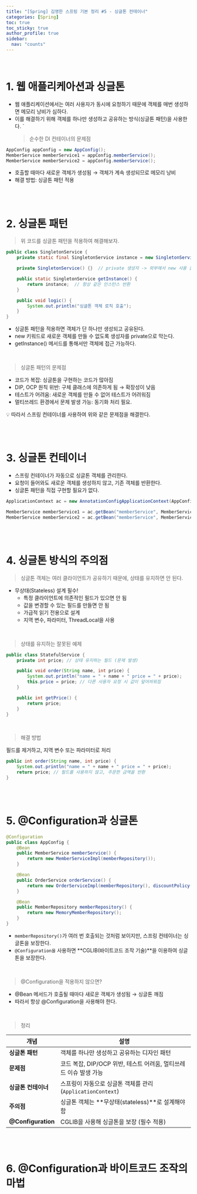 ```yaml
---
title: "[Spring] 김영한 스프링 기본 정리 #5 - 싱글톤 컨테이너"
categories: [Spring]
toc: true
toc_sticky: true
author_profile: true
sidebar:
  nav: "counts"
---
```


<br>

# 1. 웹 애플리케아션과 싱글톤

- 웹 애플리케이션에서는 여러 사용자가 동시에 요청하기 때문에 객체를 매번 생성하면 메모리 낭비가 심하다.
- 이를 해결하기 위해 객체를 하나만 생성하고 공유하는 방식(싱글톤 패턴)을 사용한다.
  `
  > 순수한 DI 컨테이너의 문제점

```java
AppConfig appConfig = new AppConfig();
MemberService memberService1 = appConfig.memberService();
MemberService memberService2 = appConfig.memberService();
```

- 호출할 때마다 새로운 객체가 생성됨 → 객체가 계속 생성되므로 메모리 낭비
- 해결 방법: 싱글톤 패턴 적용

<br><br>

# 2. 싱글톤 패턴

> 위 코드를 싱글톤 패턴을 적용하여 해결해보자.

```java
public class SingletonService {
    private static final SingletonService instance = new SingletonService();

    private SingletonService() {}  // private 생성자 -> 외부에서 new 사용 불가

    public static SingletonService getInstance() {
        return instance;  // 항상 같은 인스턴스 반환
    }

    public void logic() {
        System.out.println("싱글톤 객체 로직 호출");
    }
}
```

- 싱글톤 패턴을 적용하면 객체가 단 하나만 생성되고 공유된다.
- new 키워드로 새로운 객체를 만들 수 없도록 생성자를 private으로 막는다.
- getInstance() 메서드를 통해서만 객체에 접근 가능하다.

<br>

> 싱글톤 패턴의 문제점

- 코드가 복잡: 싱글톤을 구현하는 코드가 많아짐
- DIP, OCP 원칙 위반: 구체 클래스에 의존하게 됨 → 확장성이 낮음
- 테스트가 어려움: 새로운 객체를 만들 수 없어 테스트가 어려워짐
- 멀티쓰레드 환경에서 문제 발생 가능: 동기화 처리 필요.

💡 따라서 스프링 컨테이너를 사용하여 위와 같은 문제점을 해결한다.

<br><br>

# 3. 싱글톤 컨테이너

- 스프링 컨테이너가 자동으로 싱글톤 객체를 관리한다.
- 요청이 들어와도 새로운 객체를 생성하지 않고, 기존 객체를 반환한다.
- 싱글톤 패턴을 직접 구현할 필요가 없다.

```java
ApplicationContext ac = new AnnotationConfigApplicationContext(AppConfig.class);

MemberService memberService1 = ac.getBean("memberService", MemberService.class);
MemberService memberService2 = ac.getBean("memberService", MemberService.class);
```

<br><br>

# 4. 싱글톤 방식의 주의점

> 싱글톤 객체는 여러 클라이언트가 공유하기 때문에, 상태를 유지하면 안 된다.

- 무상태(Stateless) 설계 필수!
  - 특정 클라이언트에 의존적인 필드가 있으면 안 됨
  - 값을 변경할 수 있는 필드를 만들면 안 됨
  - 가급적 읽기 전용으로 설계
  - 지역 변수, 파라미터, ThreadLocal을 사용

<br>

> 상태를 유지하는 잘못된 예제

```java
public class StatefulService {
    private int price; // 상태 유지하는 필드 (문제 발생)

    public void order(String name, int price) {
        System.out.println("name = " + name + " price = " + price);
        this.price = price; // 다른 사용자 요청 시 값이 덮어씌워짐
    }

    public int getPrice() {
        return price;
    }
}
```

<br>

> 해결 방법

필드를 제거하고, 지역 변수 또는 파라미터로 처리

```java
public int order(String name, int price) {
    System.out.println("name = " + name + " price = " + price);
    return price; // 필드를 사용하지 않고, 주문한 금액을 반환
}
```

<br><br>

# 5. @Configuration과 싱글톤

```java
@Configuration
public class AppConfig {
    @Bean
    public MemberService memberService() {
        return new MemberServiceImpl(memberRepository());
    }

    @Bean
    public OrderService orderService() {
        return new OrderServiceImpl(memberRepository(), discountPolicy());
    }

    @Bean
    public MemberRepository memberRepository() {
        return new MemoryMemberRepository();
    }
}
```

- `memberRepository()`가 여러 번 호출되는 것처럼 보이지만, 스프링 컨테이너는 싱글톤을 보장한다.
- `@Configuration을` 사용하면 **CGLIB(바이트코드 조작 기술)**을 이용하여 싱글톤을 보장한다.

<br>

> @Configuration을 적용하지 않으면?

- @Bean 메서드가 호출될 때마다 새로운 객체가 생성됨 → 싱글톤 깨짐
- 따라서 항상 @Configuration을 사용해야 한다.

<br>

> 정리

| 개념                | 설명                                                              |
| ------------------- | ----------------------------------------------------------------- |
| **싱글톤 패턴**     | 객체를 하나만 생성하고 공유하는 디자인 패턴                       |
| **문제점**          | 코드 복잡, DIP/OCP 위반, 테스트 어려움, 멀티쓰레드 이슈 발생 가능 |
| **싱글톤 컨테이너** | 스프링이 자동으로 싱글톤 객체를 관리 (`ApplicationContext`)       |
| **주의점**          | 싱글톤 객체는 **무상태(stateless)**로 설계해야 함                 |
| **@Configuration**  | CGLIB을 사용해 싱글톤을 보장 (필수 적용)                          |

<br><br>

# 6. @Configuration과 바이트코드 조작의 마법

<br>
